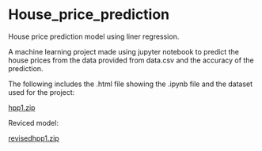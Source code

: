 # House_price_prediction
House price prediction model using liner regression.  

A machine learning project made using jupyter notebook to predict the house prices from the data provided from data.csv and the accuracy of the prediction.

The following includes the .html file showing the .ipynb file and the dataset used for the project:

[hpp1.zip](https://github.com/Nihilty/House_price_prediction/files/11294575/hpp1.zip)

Reviced model:

[revisedhpp1.zip](https://github.com/Nihilty/House_price_prediction/files/11294754/revisedhpp1.zip)
